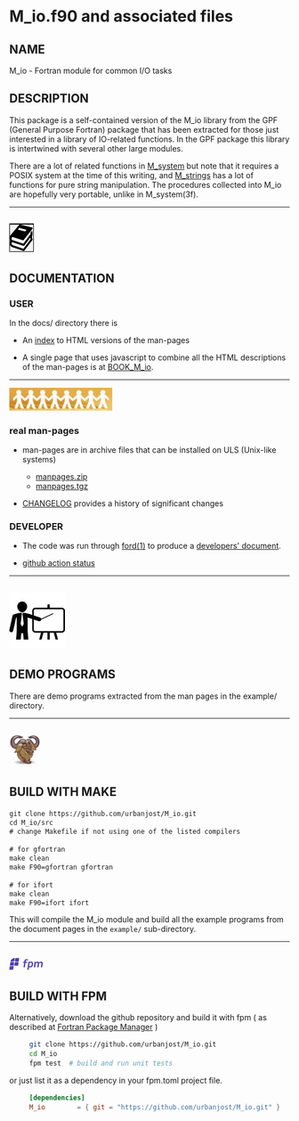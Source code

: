 # M_io.f90 and associated files

## NAME

   M_io - Fortran module for common I/O tasks

## DESCRIPTION

This package is a self-contained version of the M_io library from the GPF
(General Purpose Fortran) package that has been extracted for those just
interested in a library of IO-related functions. In the GPF package
this library is intertwined with several other large modules.

There are a lot of related functions in 
 [M_system](https://urbanjost.github.io/M_system/man3.html) 
but note that it requires a POSIX system at the time of this writing, and
 [M_strings](https://urbanjost.github.io/M_strings/man3.html) has a lot
 of functions for pure string manipulation.
 The procedures collected into M_io are hopefully very portable, unlike
 in M_system(3f).

---
![docs](docs/images/docs.gif)
---

## DOCUMENTATION
### USER 

In the docs/ directory there is

 - An [index](https://urbanjost.github.io/M_io/man3.html) to HTML versions
   of the man-pages 

 - A single page that uses javascript to combine all the HTML descriptions
   of the man-pages is at
   [BOOK_M_io](https://urbanjost.github.io/M_io/BOOK_M_io.html).

---
![manpages](docs/images/manpages.gif)
### real man-pages
 - man-pages are in archive files that can be installed on ULS (Unix-like systems)
    + [manpages.zip](https://urbanjost.github.io/M_io/manpages.zip) 
    + [manpages.tgz](https://urbanjost.github.io/M_io/manpages.tgz) 

 - [CHANGELOG](docs/CHANGELOG.md) provides a history of significant changes

### DEVELOPER 

 - The code was run through [ford(1)](https://politicalphysicist.github.io/ford-fortran-documentation.html)
   to produce a [developers' document](https://urbanjost.github.io/M_strings/fpm-ford/index.html).

 - [github action status](docs/STATUS.md)

---
![demos](docs/images/demo.gif)
---

## DEMO PROGRAMS

There are demo programs extracted from the man pages in the example/
directory.

---
![gmake](docs/images/gnu.gif)
---

## BUILD WITH MAKE

    git clone https://github.com/urbanjost/M_io.git
    cd M_io/src
    # change Makefile if not using one of the listed compilers
     
    # for gfortran
    make clean
    make F90=gfortran gfortran
     
    # for ifort
    make clean
    make F90=ifort ifort

This will compile the M_io module and build all the example programs from
the document pages in the `example/` sub-directory.

---
![fpm](docs/images/fpm_logo.gif)
---

## BUILD WITH FPM

Alternatively, download the github repository and build it with 
fpm ( as described at [Fortran Package Manager](https://github.com/fortran-lang/fpm) )

```bash
     git clone https://github.com/urbanjost/M_io.git
     cd M_io
     fpm test  # build and run unit tests
```

or just list it as a dependency in your fpm.toml project file.

```toml
     [dependencies]
     M_io        = { git = "https://github.com/urbanjost/M_io.git" }
```
